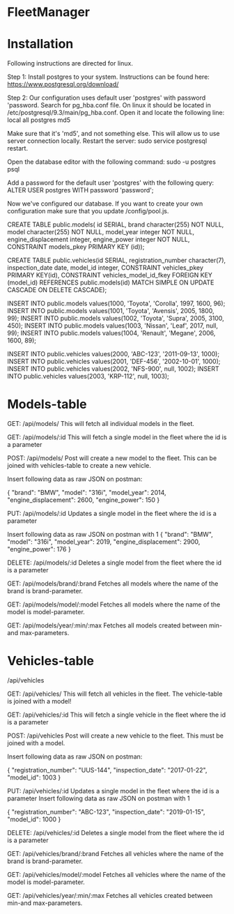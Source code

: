# FleetManager

# Installation
Following instructions are directed for linux.

Step 1: Install postgres to your system. Instructions can be found here: https://www.postgresql.org/download/

Step 2:
Our configuration uses default user 'postgres' with password 'password.
Search for pg_hba.conf file. On linux it should be located in /etc/postgresql/9.3/main/pg_hba.conf. Open it and locate the following line:
local all postgres md5

Make sure that it's 'md5', and not something else. This will allow us to use server connection locally.
Restart the server: sudo service postgresql restart.

Open the database editor with the following command:
sudo -u postgres psql

Add a password for the default user 'postgres' with the following query:
ALTER USER postgres WITH password 'password';

Now we've configured our database. If you want to create your own configuration make sure that you update /config/pool.js.

CREATE TABLE public.models( id SERIAL, brand character(255) NOT NULL, model character(255) NOT NULL, model_year integer NOT NULL, engine_displacement integer, engine_power integer NOT NULL, CONSTRAINT models_pkey PRIMARY KEY (id));

CREATE TABLE public.vehicles(id SERIAL, registration_number character(7), inspection_date date, model_id integer, CONSTRAINT vehicles_pkey PRIMARY KEY(id), CONSTRAINT vehicles_model_id_fkey FOREIGN KEY (model_id) REFERENCES public.models(id) MATCH SIMPLE ON UPDATE CASCADE ON DELETE CASCADE);

INSERT INTO public.models values(1000, 'Toyota', 'Corolla', 1997, 1600, 96);
INSERT INTO public.models values(1001, 'Toyota', 'Avensis', 2005, 1800, 99);
INSERT INTO public.models values(1002, 'Toyota', 'Supra', 2005, 3100, 450);
INSERT INTO public.models values(1003, 'Nissan', 'Leaf', 2017, null, 99);
INSERT INTO public.models values(1004, 'Renault', 'Megane', 2006, 1600, 89);

INSERT INTO public.vehicles values(2000, 'ABC-123', '2011-09-13', 1000);
INSERT INTO public.vehicles values(2001, 'DEF-456', '2002-10-01', 1000);
INSERT INTO public.vehicles values(2002, 'NFS-900', null, 1002);
INSERT INTO public.vehicles values(2003, 'KRP-112', null, 1003);

# Models-table
GET: /api/models/
This will fetch all individual models in the fleet.

GET: /api/models/:id
This will fetch a single model in the fleet where the id is a parameter

POST: /api/models/
Post will create a new model to the fleet. This can be joined with vehicles-table to create a new vehicle.

Insert following data as raw JSON on postman:

{
    "brand": "BMW",
    "model": "316i",
    "model_year": 2014,
    "engine_displacement": 2600,
    "engine_power": 150
}

PUT: /api/models/:id
Updates a single model in the fleet where the id is a parameter

Insert following data as raw JSON on postman with 1
{
    "brand": "BMW",
    "model": "316i",
    "model_year": 2019,
    "engine_displacement": 2900,
    "engine_power": 176
}

DELETE: /api/models/:id
Deletes a single model from the fleet where the id is a parameter

GET: /api/models/brand/:brand
Fetches all models where the name of the brand is brand-parameter.

GET: /api/models/model/:model
Fetches all models where the name of the model is model-parameter.

GET: /api/models/year/:min/:max
Fetches all models created between min-and max-parameters. 

# Vehicles-table
/api/vehicles

GET: /api/vehicles/
This will fetch all vehicles in the fleet. The vehicle-table is joined with a model!

GET: /api/vehicles/:id
This will fetch a single vehicle in the fleet where the id is a parameter

POST: /api/vehicles
Post will create a new vehicle to the fleet. This must be joined with a model.

Insert following data as raw JSON on postman:

{
	"registration_number": "UUS-144",
	"inspection_date": "2017-01-22",
	"model_id": 1003
}

PUT: /api/vehicles/:id
Updates a single model in the fleet where the id is a parameter
Insert following data as raw JSON on postman with 1

{
	"registration_number": "ABC-123",
	"inspection_date": "2019-01-15",
	"model_id": 1000
}

DELETE: /api/vehicles/:id
Deletes a single model from the fleet where the id is a parameter

GET: /api/vehicles/brand/:brand
Fetches all vehicles where the name of the brand is brand-parameter.

GET: /api/vehicles/model/:model
Fetches all vehicles where the name of the model is model-parameter.

GET: /api/vehicles/year/:min/:max
Fetches all vehicles created between min-and max-parameters. 
